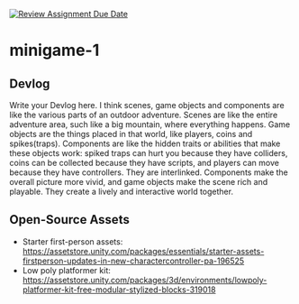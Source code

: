 [![Review Assignment Due Date](https://classroom.github.com/assets/deadline-readme-button-22041afd0340ce965d47ae6ef1cefeee28c7c493a6346c4f15d667ab976d596c.svg)](https://classroom.github.com/a/d-DorLAf)
# minigame-1
## Devlog
Write your Devlog here.
I think scenes, game objects and components are like the various parts of an outdoor adventure. Scenes are like the entire adventure area, such like a big mountain, where everything happens. Game objects are the things placed in that world, like players, coins and spikes(traps). Components are like the hidden traits or abilities that make these objects work: spiked traps can hurt you because they have colliders, coins can be collected because they have scripts, and players can move because they have controllers. They are interlinked. Components make the overall picture more vivid, and game objects make the scene rich and playable. They create a lively and interactive world together.
## Open-Source Assets
- Starter first-person assets: https://assetstore.unity.com/packages/essentials/starter-assets-firstperson-updates-in-new-charactercontroller-pa-196525
- Low poly platformer kit: https://assetstore.unity.com/packages/3d/environments/lowpoly-platformer-kit-free-modular-stylized-blocks-319018 
